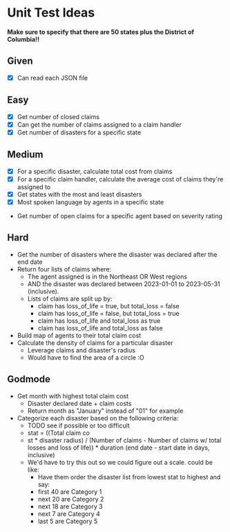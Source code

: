 # Unit Test Ideas

**Make sure to specify that there are 50 states plus the District of Columbia!!**

## Given

- [x] Can read each JSON file

## Easy

- [x] Get number of closed claims
- [x] Can get the number of claims assigned to a claim handler
- [x] Get number of disasters for a specific state

## Medium

- [x] For a specific disaster, calculate total cost from claims
- [x] For a specific claim handler, calculate the average cost of claims they're assigned to
- [x] Get states with the most and least disasters
- [x] Most spoken language by agents in a specific state
- Get number of open claims for a specific agent based on severity rating
<!-- - Get agent with lowest total claim cost
- Get agent with highest average claim cost -->
<!-- - Get disaster with the least amount claim severity -->

## Hard

- Get the number of disasters where the disaster was declared after the end date
- Return four lists of claims where:
  - The agent assigned is in the Northeast OR West regions
  - AND the disaster was declared between 2023-01-01 to 2023-05-31 (inclusive).
  - Lists of claims are split up by:
    - claim has loss_of_life = true, but total_loss = false
    - claim has loss_of_life = false, but total_loss = true
    - claim has loss_of_life and total_loss as true
    - claim has loss_of_life and total_loss as false
- Build map of agents to their total claim cost
- Calculate the density of claims for a particular disaster
  - Leverage claims and disaster's radius
  - Would have to find the area of a circle :O

## Godmode

- Get month with highest total claim cost
  - Disaster declared date + claim costs
  - Return month as "January" instead of "01" for example
- Categorize each disaster based on the following criteria:
  - TODO see if possible or too difficult
  - stat = ((Total claim co
  - st * disaster radius) / (Number of claims - Number of claims w/ total losses and loss of life)) * duration (end date - start date in days, inclusive)
  - We'd have to try this out so we could figure out a scale. could be like:
      - Have them order the disaster list from lowest stat to highest and say:
      - first 40 are Category 1
      - next 20 are Category 2
      - next 18 are Category 3
      - next 7 are Category 4
      - last 5 are Category 5
